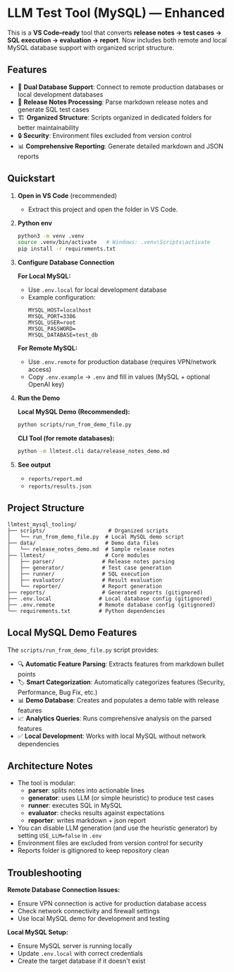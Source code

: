 # LLM Test Tool (MySQL) — Enhanced

This is a **VS Code–ready** tool that converts **release notes → test cases → SQL execution → evaluation → report**. Now includes both remote and local MySQL database support with organized script structure.

## Features

- 🔄 **Dual Database Support**: Connect to remote production databases or local development databases
- 📝 **Release Notes Processing**: Parse markdown release notes and generate SQL test cases
- 🏗️ **Organized Structure**: Scripts organized in dedicated folders for better maintainability
- 🔒 **Security**: Environment files excluded from version control
- 📊 **Comprehensive Reporting**: Generate detailed markdown and JSON reports

## Quickstart

1. **Open in VS Code** (recommended)
   - Extract this project and open the folder in VS Code.

2. **Python env**
   ```bash
   python3 -m venv .venv
   source .venv/bin/activate   # Windows: .venv\Scripts\activate
   pip install -r requirements.txt
   ```

3. **Configure Database Connection**
   
   **For Local MySQL:**
   - Use `.env.local` for local development database
   - Example configuration:
     ```
     MYSQL_HOST=localhost
     MYSQL_PORT=3306
     MYSQL_USER=root
     MYSQL_PASSWORD=
     MYSQL_DATABASE=test_db
     ```

   **For Remote MySQL:**
   - Use `.env.remote` for production database (requires VPN/network access)
   - Copy `.env.example` → `.env` and fill in values (MySQL + optional OpenAI key)

4. **Run the Demo**

   **Local MySQL Demo (Recommended):**
   ```bash
   python scripts/run_from_demo_file.py
   ```

   **CLI Tool (for remote databases):**
   ```bash
   python -m llmtest.cli data/release_notes_demo.md
   ```

5. **See output**
   - `reports/report.md`
   - `reports/results.json`

## Project Structure

```
llmtest_mysql_tooling/
├── scripts/                    # Organized scripts
│   └── run_from_demo_file.py  # Local MySQL demo script
├── data/                      # Demo data files
│   └── release_notes_demo.md  # Sample release notes
├── llmtest/                   # Core modules
│   ├── parser/               # Release notes parsing
│   ├── generator/            # Test case generation
│   ├── runner/               # SQL execution
│   ├── evaluator/            # Result evaluation
│   └── reporter/             # Report generation
├── reports/                  # Generated reports (gitignored)
├── .env.local               # Local database config (gitignored)
├── .env.remote              # Remote database config (gitignored)
└── requirements.txt         # Python dependencies
```

## Local MySQL Demo Features

The `scripts/run_from_demo_file.py` script provides:

- 🔍 **Automatic Feature Parsing**: Extracts features from markdown bullet points
- 🏷️ **Smart Categorization**: Automatically categorizes features (Security, Performance, Bug Fix, etc.)
- 📊 **Demo Database**: Creates and populates a demo table with release features
- 📈 **Analytics Queries**: Runs comprehensive analysis on the parsed features
- ✅ **Local Development**: Works with local MySQL without network dependencies

## Architecture Notes

- The tool is modular:
  - **parser**: splits notes into actionable lines
  - **generator**: uses LLM (or simple heuristic) to produce test cases
  - **runner**: executes SQL in MySQL
  - **evaluator**: checks results against expectations
  - **reporter**: writes markdown + json report
- You can disable LLM generation (and use the heuristic generator) by setting `USE_LLM=false` in `.env`
- Environment files are excluded from version control for security
- Reports folder is gitignored to keep repository clean

## Troubleshooting

**Remote Database Connection Issues:**
- Ensure VPN connection is active for production database access
- Check network connectivity and firewall settings
- Use local MySQL demo for development and testing

**Local MySQL Setup:**
- Ensure MySQL server is running locally
- Update `.env.local` with correct credentials
- Create the target database if it doesn't exist

